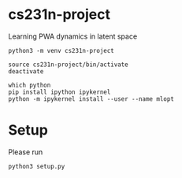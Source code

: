 # cs231n-project
Learning PWA dynamics in latent space

```
python3 -m venv cs231n-project

source cs231n-project/bin/activate
deactivate

which python
pip install ipython ipykernel
python -m ipykernel install --user --name mlopt
```

# Setup

Please run
```
python3 setup.py
```
